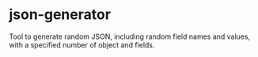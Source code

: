 # json-generator
Tool to generate random JSON, including random field names and values, with a specified number of object and fields.
